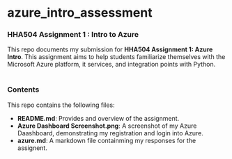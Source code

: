 # azure_intro_assessment
### **HHA504 Assignment 1 : Intro to Azure**
This repo documents my submission for **HHA504 Assignment 1: Azure Intro**. This assignment aims to help students familiarize themselves with the Microsoft Azure platform, it services, and integration points with Python.  
<br>

### **Contents**
This repo contains the following files:
+ **README.md**: Provides and overview of the assignment. 
+ **Azure Dashboard Screenshot.png**: A screenshot of my Azure Daashboard, demonstrating my registration and login into Azure. 
+ **azure.md**: A markdown file containming my responses for the assignent. 

